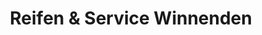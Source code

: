 ---
title: "Reifen & Service Winnenden"
url: /winnenden/reifen-und-service-winnenden/
shop: Autoteile
---
